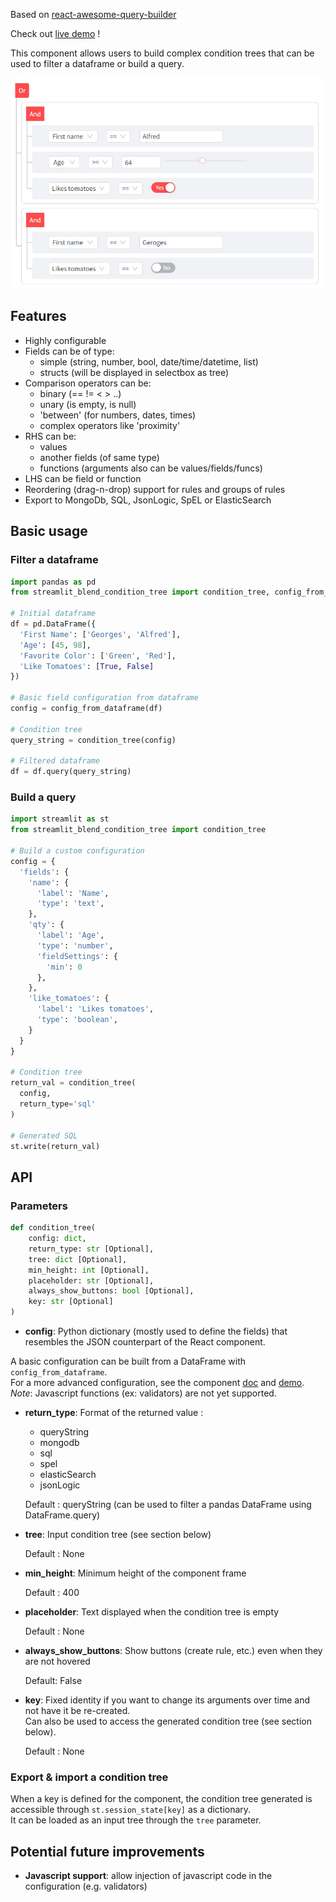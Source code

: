
Based on [react-awesome-query-builder](https://github.com/ukrbublik/react-awesome-query-builder)

Check out [live demo](https://condition-tree-demo.streamlit.app/) !

This component allows users to build complex condition trees that can be used to filter a dataframe or build a query.

<img src="preview.jpg" width="500" alt="preview">

## Features
- Highly configurable
- Fields can be of type:
  - simple (string, number, bool, date/time/datetime, list)
  - structs (will be displayed in selectbox as tree)
- Comparison operators can be:
  - binary (== != < > ..)
  - unary (is empty, is null)
  - 'between' (for numbers, dates, times)
  - complex operators like 'proximity'
- RHS can be:
  - values
  - another fields (of same type)
  - functions (arguments also can be values/fields/funcs)
- LHS can be field or function
- Reordering (drag-n-drop) support for rules and groups of rules
- Export to MongoDb, SQL, JsonLogic, SpEL or ElasticSearch

## Basic usage

### Filter a dataframe

```python
import pandas as pd
from streamlit_blend_condition_tree import condition_tree, config_from_dataframe

# Initial dataframe
df = pd.DataFrame({
  'First Name': ['Georges', 'Alfred'],
  'Age': [45, 98],
  'Favorite Color': ['Green', 'Red'],
  'Like Tomatoes': [True, False]
})

# Basic field configuration from dataframe
config = config_from_dataframe(df)

# Condition tree
query_string = condition_tree(config)

# Filtered dataframe
df = df.query(query_string)
```

### Build a query

```python
import streamlit as st
from streamlit_blend_condition_tree import condition_tree

# Build a custom configuration
config = {
  'fields': {
    'name': {
      'label': 'Name',
      'type': 'text',
    },
    'qty': {
      'label': 'Age',
      'type': 'number',
      'fieldSettings': {
        'min': 0
      },
    },
    'like_tomatoes': {
      'label': 'Likes tomatoes',
      'type': 'boolean',
    }
  }
}

# Condition tree
return_val = condition_tree(
  config,
  return_type='sql'
)

# Generated SQL
st.write(return_val)
```

## API

### Parameters

```python
def condition_tree(
    config: dict,
    return_type: str [Optional],
    tree: dict [Optional],
    min_height: int [Optional],
    placeholder: str [Optional],
    always_show_buttons: bool [Optional],
    key: str [Optional]
)
```

- **config**: Python dictionary (mostly used to define the fields) that resembles the JSON counterpart of
  the React component.
   
A basic configuration can be built from a DataFrame with `config_from_dataframe`.  
For a more advanced configuration, see the component [doc](https://github.com/ukrbublik/react-awesome-query-builder/blob/master/CONFIG.adoc)
and [demo](https://ukrbublik.github.io/react-awesome-query-builder/).  
  *Note*: Javascript functions (ex: validators) are not yet supported.


- **return_type**: Format of the returned value :
  - queryString
  - mongodb
  - sql
  - spel
  - elasticSearch
  - jsonLogic  

  Default : queryString (can be used to filter a pandas DataFrame using DataFrame.query)


- **tree**: Input condition tree (see section below)
  
  Default : None


- **min_height**: Minimum height of the component frame
  
  Default : 400


- **placeholder**: Text displayed when the condition tree is empty
  
  Default : None


- **always_show_buttons**: Show buttons (create rule, etc.) even when they are not hovered

  Default: False


- **key**: Fixed identity if you want to change its arguments over time and not have it be re-created.  
Can also be used to access the generated condition tree (see section below).

  Default : None


### Export & import a condition tree

When a key is defined for the component, the condition tree generated is accessible through `st.session_state[key]` as a dictionary.  
It can be loaded as an input tree through the `tree` parameter.


## Potential future improvements
- **Javascript support**: allow injection of javascript code in the configuration (e.g. validators)
